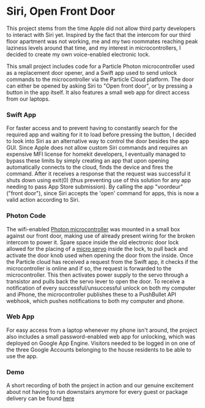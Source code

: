 # Siri, Open Front Door
This project stems from the time Apple did not allow third party developers to interact with Siri yet. Inspired by the fact that the intercom for our third floor apartment was not working, me and my two roommates reaching peak laziness levels around that time, and my interest in microcontrollers, I decided to create my own voice-enabled electronic lock.

This small project includes code for a Particle Photon microcontroller used as a replacement door opener, and a Swift app used to send unlock commands to the microcontroller via the Particle Cloud platform. The door can either be opened by asking Siri to "Open front door", or by pressing a button in the app itself. It also features a small web app for direct access from our laptops.

### Swift App
For faster access and to prevent having to constantly search for the required app and waiting for it to load before pressing the button, I decided to look into Siri as an alternative way to control the door besides the app GUI. Since Apple does not allow custom Siri commands and requires an expensive MFI license for homekit developers, I eventually managed to bypass these limits by simply creating an app that upon opening automatically connects to the cloud, finds the device and fires the command. After it receives a response that the request was successful it shuts down using exit(0) (thus preventing use of this solution for any app needing to pass App Store submission). By calling the app "voordeur" ("front door"), since Siri accepts the 'open' command for apps, this is now a valid action according to Siri.

### Photon Code
The wifi-enabled [Photon microcontroller](https://store.particle.io/#photon) was mounted in a small box against our front door, making use of already present wiring for the broken intercom to power it. Spare space inside the old electronic door lock allowed for the placing of a [micro servo](https://hobbyking.com/en_us/hxt900-micro-servo-1-6kg-0-12sec-9g.html) inside the lock, to pull back and activate the door knob used when opening the door from the inside. Once the Particle cloud has received a request from the Swift app, it checks if the microcontroller is online and if so, the request is forwarded to the microcontroller. This then activates power supply to the servo through a transistor and pulls back the servo lever to open the door. To receive a notification of every successful/unsuccessful unlock on both my computer and iPhone, the microcontroller publishes these to a PushBullet API webhook, which pushes notifications to both my computer and phone.

### Web App
For easy access from a laptop whenever my phone isn't around, the project also includes a small password-enabled web app for unlocking, which was deployed on Google App Engine. Visitors needed to be logged in on one of the three Google Accounts belonging to the house residents to be able to use the app.

### Demo
A short recording of both the project in action and our genuine excitement about not having to run downstairs anymore for every guest or package delivery can be found [here](https://www.facebook.com/t.nederveen/videos/vb.575399338/10153714596014339)
